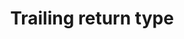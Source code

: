---
title: Trailing return type
benefit: 1
easiness: 5
level: 5
tags:
    - Beautiful Code
    - C++
---